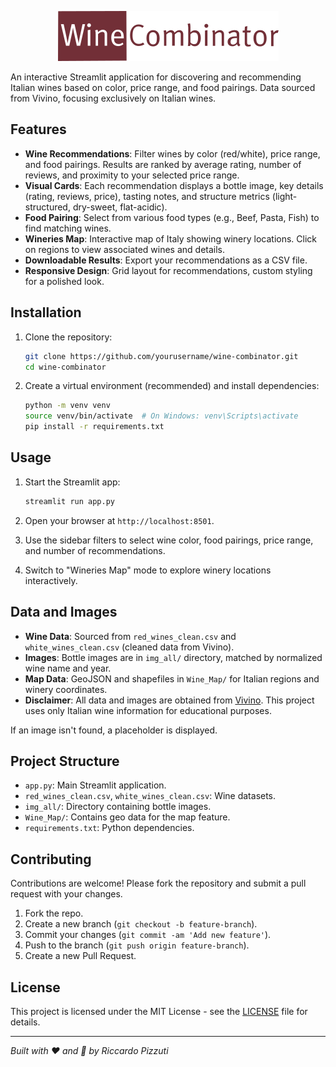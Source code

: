 <p align="center">
  <img src="https://github.com/RicPiz/wine-combinator/blob/main/winecombinator.png" alt="Logo"/>
</p>

An interactive Streamlit application for discovering and recommending Italian wines based on color, price range, and food pairings. Data sourced from Vivino, focusing exclusively on Italian wines.

## Features

- **Wine Recommendations**: Filter wines by color (red/white), price range, and food pairings. Results are ranked by average rating, number of reviews, and proximity to your selected price range.
- **Visual Cards**: Each recommendation displays a bottle image, key details (rating, reviews, price), tasting notes, and structure metrics (light-structured, dry-sweet, flat-acidic).
- **Food Pairing**: Select from various food types (e.g., Beef, Pasta, Fish) to find matching wines.
- **Wineries Map**: Interactive map of Italy showing winery locations. Click on regions to view associated wines and details.
- **Downloadable Results**: Export your recommendations as a CSV file.
- **Responsive Design**: Grid layout for recommendations, custom styling for a polished look.

## Installation

1. Clone the repository:
   ```bash
   git clone https://github.com/yourusername/wine-combinator.git
   cd wine-combinator
   ```

2. Create a virtual environment (recommended) and install dependencies:
   ```bash
   python -m venv venv
   source venv/bin/activate  # On Windows: venv\Scripts\activate
   pip install -r requirements.txt
   ```

## Usage

1. Start the Streamlit app:
   ```bash
   streamlit run app.py
   ```

2. Open your browser at `http://localhost:8501`.

3. Use the sidebar filters to select wine color, food pairings, price range, and number of recommendations.

4. Switch to "Wineries Map" mode to explore winery locations interactively.

## Data and Images

- **Wine Data**: Sourced from `red_wines_clean.csv` and `white_wines_clean.csv` (cleaned data from Vivino).
- **Images**: Bottle images are in `img_all/` directory, matched by normalized wine name and year.
- **Map Data**: GeoJSON and shapefiles in `Wine_Map/` for Italian regions and winery coordinates.
- **Disclaimer**: All data and images are obtained from [Vivino](https://www.vivino.com). This project uses only Italian wine information for educational purposes.

If an image isn't found, a placeholder is displayed.

## Project Structure

- `app.py`: Main Streamlit application.
- `red_wines_clean.csv`, `white_wines_clean.csv`: Wine datasets.
- `img_all/`: Directory containing bottle images.
- `Wine_Map/`: Contains geo data for the map feature.
- `requirements.txt`: Python dependencies.

## Contributing

Contributions are welcome! Please fork the repository and submit a pull request with your changes.

1. Fork the repo.
2. Create a new branch (`git checkout -b feature-branch`).
3. Commit your changes (`git commit -am 'Add new feature'`).
4. Push to the branch (`git push origin feature-branch`).
5. Create a new Pull Request.

## License

This project is licensed under the MIT License - see the [LICENSE](LICENSE) file for details.

---

*Built with ❤️ and 🍷 by Riccardo Pizzuti*











